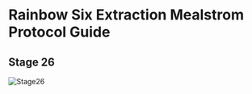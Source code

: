 # Rainbow Six Extraction Mealstrom Protocol Guide
## Stage 26
![Stage26](https://github.com/Flexo013/R6_Extraction_Maelstrom/raw/master/Stage26.png)

